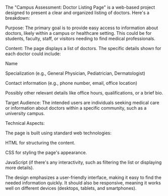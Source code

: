 The "Campus Assessment: Doctor Listing Page" is a web-based project designed to present a clear and organized listing of doctors.  Here's a breakdown:

Purpose: The primary goal is to provide easy access to information about doctors, likely within a campus or healthcare setting. This could be for students, faculty, staff, or visitors needing to find medical professionals.

Content: The page displays a list of doctors.  The specific details shown for each doctor could include:

Name

Specialization (e.g., General Physician, Pediatrician, Dermatologist)

Contact information (e.g., phone number, email, office location)

Possibly other relevant details like office hours, qualifications, or a brief bio.

Target Audience: The intended users are individuals seeking medical care or information about doctors within a specific community, such as a university campus.

Technical Aspects:

The page is built using standard web technologies:

HTML for structuring the content.

CSS for styling the page's appearance.

JavaScript (if there's any interactivity, such as filtering the list or displaying more details).

The design emphasizes a user-friendly interface, making it easy to find the needed information quickly.  It should also be responsive, meaning it works well on different devices (desktops, tablets, and smartphones).
